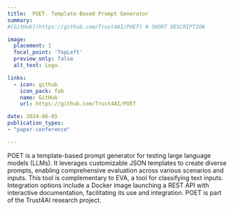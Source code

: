 ```yaml
---
title:  POET. Template-Based Prompt Generator
summary:   
#[GitHub](https://github.com/Trust4AI/POET) # SHORT DESCRIPTION 

image: 
  placement: 1
  focal_point: 'TopLeft'
  preview_only: false
  alt_text: Logo.

links:
  - icon: github 
    icon_pack: fab
    name: GitHub
    url: https://github.com/Trust4AI/POET

date: 2024-06-05      
publication_types: 
- "paper-conference"

---
```


POET is a template-based prompt generator for testing large language models (LLMs). It leverages customizable JSON templates to create diverse prompts, enabling comprehensive evaluation across various scenarios and inputs. This tool is complementary to EVA, a tool for classifying text inputs. Integration options include a Docker image launching a REST API with interactive documentation, facilitating its use and integration. POET is part of the Trust4AI research project.
